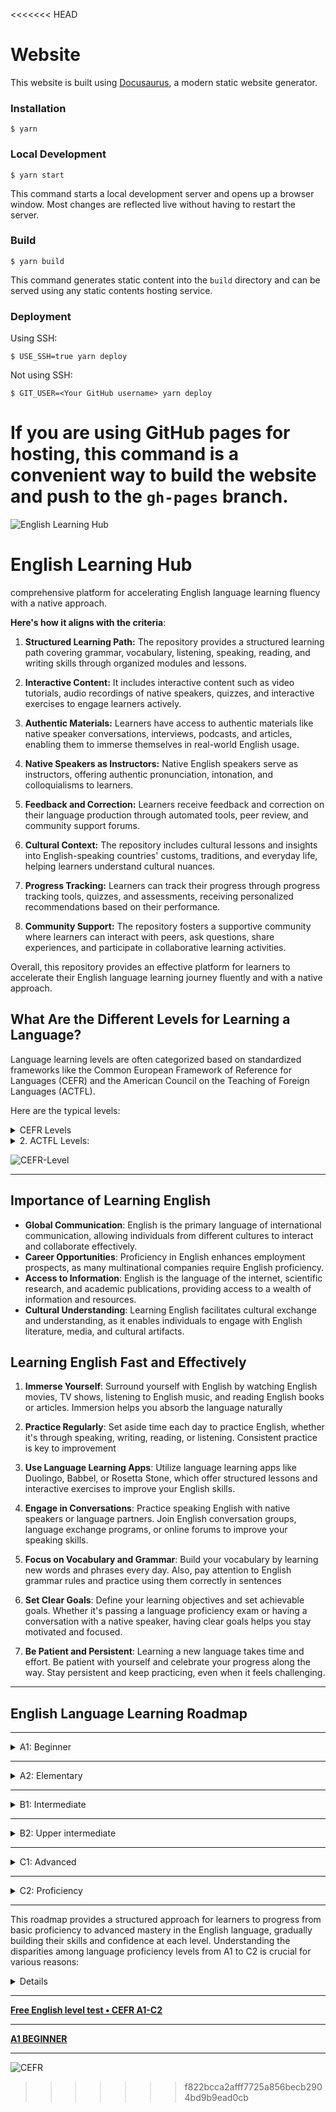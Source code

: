 <<<<<<< HEAD
# Website

This website is built using [Docusaurus](https://docusaurus.io/), a modern static website generator.

### Installation

```
$ yarn
```

### Local Development

```
$ yarn start
```

This command starts a local development server and opens up a browser window. Most changes are reflected live without having to restart the server.

### Build

```
$ yarn build
```

This command generates static content into the `build` directory and can be served using any static contents hosting service.

### Deployment

Using SSH:

```
$ USE_SSH=true yarn deploy
```

Not using SSH:

```
$ GIT_USER=<Your GitHub username> yarn deploy
```

If you are using GitHub pages for hosting, this command is a convenient way to build the website and push to the `gh-pages` branch.
=======
![English Learning Hub](Images/English.png)

# English Learning Hub

comprehensive platform for accelerating English language learning fluency with a native approach.

**Here's how it aligns with the criteria**:

1. **Structured Learning Path:** The repository provides a structured learning path covering grammar, vocabulary, listening, speaking, reading, and writing skills through organized modules and lessons.

2. **Interactive Content:** It includes interactive content such as video tutorials, audio recordings of native speakers, quizzes, and interactive exercises to engage learners actively.

3. **Authentic Materials:** Learners have access to authentic materials like native speaker conversations, interviews, podcasts, and articles, enabling them to immerse themselves in real-world English usage.

4. **Native Speakers as Instructors:** Native English speakers serve as instructors, offering authentic pronunciation, intonation, and colloquialisms to learners.

5. **Feedback and Correction:** Learners receive feedback and correction on their language production through automated tools, peer review, and community support forums.

6. **Cultural Context:** The repository includes cultural lessons and insights into English-speaking countries' customs, traditions, and everyday life, helping learners understand cultural nuances.

7. **Progress Tracking:** Learners can track their progress through progress tracking tools, quizzes, and assessments, receiving personalized recommendations based on their performance.

8. **Community Support:** The repository fosters a supportive community where learners can interact with peers, ask questions, share experiences, and participate in collaborative learning activities.

Overall,  this repository provides an effective platform for learners to accelerate their English language learning journey fluently and with a native approach.

## What Are the Different Levels for Learning a Language?

Language learning levels are often categorized based on standardized frameworks like the Common European Framework of Reference for Languages (CEFR) and the American Council on the Teaching of Foreign Languages (ACTFL).

Here are the typical levels:

<details>

<summary>CEFR Levels</summary>

- A1: Beginner
- A2: Elementary
- B1: Intermediate
- B2: Upper-intermediate
- C1: Advanced
- C2: Proficiency

</details>

<details>
<summary>2. ACTFL Levels:</summary>

- Novice
- Intermediate
- Advanced
- Superior

</details>

![CEFR-Level](Images/CEFR.png)

---

## Importance of Learning English

- **Global Communication**: English is the primary language of international communication, allowing individuals from different cultures to interact and collaborate effectively.
- **Career Opportunities**: Proficiency in English enhances employment prospects, as many multinational companies require English proficiency.
- **Access to Information**: English is the language of the internet, scientific research, and academic publications, providing access to a wealth of information and resources.
- **Cultural Understanding**: Learning English facilitates cultural exchange and understanding, as it enables individuals to engage with English literature, media, and cultural artifacts.

## Learning English Fast and Effectively

1. **Immerse Yourself**: Surround yourself with English by watching English movies, TV shows, listening to English music, and reading English books or articles. Immersion helps you absorb the language naturally  

2. **Practice Regularly**: Set aside time each day to practice English, whether it's through speaking, writing, reading, or listening. Consistent practice is key to improvement

3. **Use Language Learning Apps**: Utilize language learning apps like Duolingo, Babbel, or Rosetta Stone, which offer structured lessons and interactive exercises to improve your English skills.

4. **Engage in Conversations**: Practice speaking English with native speakers or language partners. Join English conversation groups, language exchange programs, or online forums to improve your speaking skills.

5. **Focus on Vocabulary and Grammar**: Build your vocabulary by learning new words and phrases every day. Also, pay attention to English grammar rules and practice using them correctly in sentences

6. **Set Clear Goals**: Define your learning objectives and set achievable goals. Whether it's passing a language proficiency exam or having a conversation with a native speaker, having clear goals helps you stay motivated and focused.

7. **Be Patient and Persistent**: Learning a new language takes time and effort. Be patient with yourself and celebrate your progress along the way. Stay persistent and keep practicing, even when it feels challenging.

---

## English Language Learning Roadmap

---
<details>

<summary>A1: Beginner</summary>

1. **Introduction to English:** Learn basic greetings, introductions, and simple expressions.
2. **Alphabet and Pronunciation:** Familiarize yourself with the English alphabet and basic pronunciation rules.
3. **Vocabulary Building:** Start with everyday words and phrases related to greetings, family, numbers, and common objects.
4. **Grammar Basics:** Understand simple sentence structures, present tense verbs, and basic question formation.
5. **Listening and Speaking:** Practice listening to and repeating simple phrases and questions.

</details>

---

<details>

<summary>A2: Elementary</summary>

1. **Expanding Vocabulary:** Add new words and expressions related to daily activities, hobbies, and interests.
2. **Grammar Development:** Introduce past and future tenses, prepositions, and basic conjunctions.
3. **Reading Comprehension:** Read short texts, signs, and simple stories to improve understanding.
4. **Writing Skills:** Form sentences and short paragraphs to describe experiences, routines, and future plans.
5. **Listening and Speaking Practice:** Engage in basic conversations, ask for directions, and exchange personal information.

</details>

---
<details>

<summary>B1: Intermediate</summary>

1. **Vocabulary Expansion:** Learn words and phrases related to work, travel, shopping, and social situations.
2. **Grammar Enhancement:** Master more complex sentence structures, verb forms, and conditional sentences.
3. **Reading Skills:** Understand longer texts, articles, and simplified literature.
4. **Writing Improvement:** Write emails, informal letters, and short essays on familiar topics.
5. **Listening and Speaking Development:** Participate in discussions, express opinions, and give presentations on familiar subjects.

</details>

---

<details>

<summary>B2: Upper intermediate</summary>

1. **Advanced Vocabulary:** Acquire vocabulary for professional settings, academic studies, and specialized interests.
2. **Grammar Refinement:** Perfect grammar skills, including advanced verb tenses, passive voice, and reported speech.
3. **Reading Proficiency:** Analyze and interpret complex texts, articles, and literature.
4. **Writing Mastery:** Craft well-structured essays, reports, and argumentative texts.
5. **Listening and Speaking Fluency:** Engage in debates, negotiations, and presentations on diverse topics.

</details>

---

<details>

<summary>C1: Advanced</summary>

1. **Specialized Vocabulary:** Develop vocabulary for specific fields such as business, science, or literature.
2. **Advanced Grammar:** Understand complex grammar structures, idiomatic expressions, and nuanced language use.
3. **Critical Reading:** Evaluate and synthesize information from academic texts, journals, and scholarly articles.
4. **Advanced Writing Skills:** Produce academic papers, research articles, and professional correspondence.
5. **Fluent Communication:** Participate confidently in debates, interviews, and academic discussions.

</details>

---

<details>

<summary>C2: Proficiency</summary>

1. **Near-Native Fluency:** Attain a level of fluency comparable to that of a native speaker.
2. **Cultural Competence:** Understand cultural nuances, idioms, and cultural references in English-speaking countries.
3. **Authentic Materials:** Engage with authentic materials such as literature, films, and media in English.
4. **Advanced Communication:** Express complex ideas, emotions, and opinions with precision and eloquence.
5. **Proficiency Assessment:** Take standardized tests such as the TOEFL or IELTS to certify language proficiency.

</details>

---

This roadmap provides a structured approach for learners to progress from basic proficiency to advanced mastery in the English language, gradually building their skills and confidence at each level.
Understanding the disparities among language proficiency levels from A1 to C2 is crucial for various reasons:

<details>

1. **Assessment and Placement:** Learners must accurately evaluate their language skills to determine their starting point and establish achievable improvement goals. Standardized tests, aligned with the Common European Framework of Reference for Languages (CEFR), assist language schools and programs in placing students in suitable classes.

2. **Goal Setting:** Recognizing the differences between beginner, intermediate, and advanced levels empowers learners to set specific language acquisition objectives. This clarity allows individuals to outline actionable steps towards progression, such as aiming to advance from A1 to A2 proficiency within a defined timeframe.

3. **Curriculum Development:** Educators utilize the CEFR framework to tailor curriculum and lesson plans to address specific language competencies at each proficiency level. This understanding enables teachers to adapt teaching methods, materials, and assessments to cater to learners' needs effectively.

4. **Self-Assessment:** Learners can independently evaluate their progress by referencing the CEFR descriptors for each proficiency level. This self-assessment enables individuals to identify strengths and areas requiring improvement, facilitating targeted self-study and practice.

5. **Communication and Collaboration:** In diverse language environments like language exchange programs or international workplaces, comprehension of proficiency levels ensures effective communication and collaboration. Awareness of someone's proficiency level allows for adjusted language use, promoting clearer understanding.

6. **Employment and Education Opportunities:** Many employers and educational institutions mandate proof of language proficiency at specific CEFR levels for admission, employment, or advancement. Understanding these distinctions empowers individuals to evaluate their eligibility for desired opportunities and undertake skill improvement measures if needed.

In summary, grasping the disparities among language levels facilitates effective language learning, goal establishment, curriculum design, self-assessment, communication, and accessing employment and educational prospects that necessitate language proficiency.

</details>

---

[**Free English level test • CEFR A1-C2**](https://www.englishradar.com/english-level-test/)

---

[**A1 BEGINNER**](Menus/A1-Menu.md)

---

![CEFR](Images/CEFR2.jpg)
>>>>>>> f822bcca2afff7725a856becb2904bd9b9ead0cb
